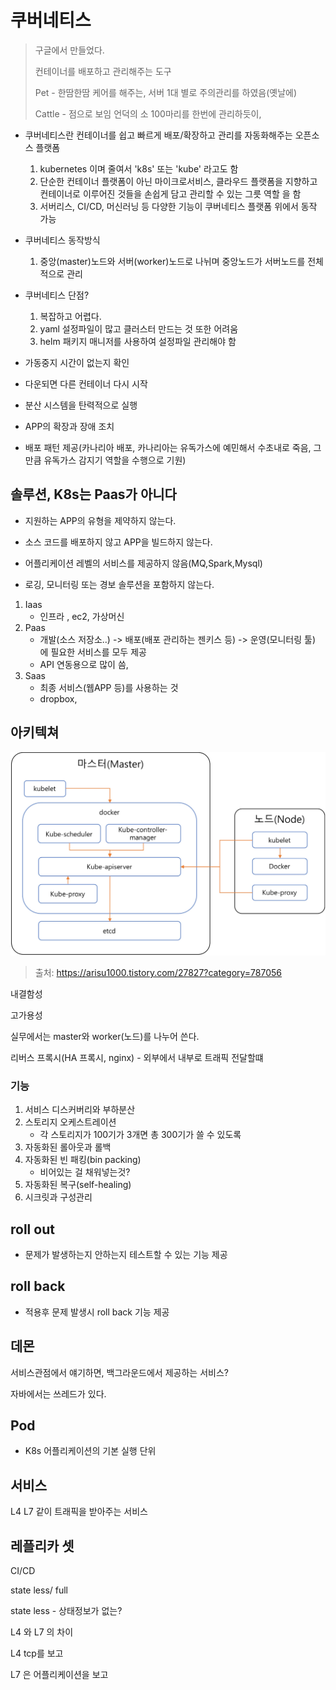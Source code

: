 # 쿠버네티스

> 구글에서 만들었다.
>
> 컨테이너를 배포하고 관리해주는 도구
>
> Pet - 한땀한땀 케어를 해주는, 서버 1대 별로 주의관리를 하였음(옛날에)
>
> Cattle - 점으로 보임 언덕의 소 100마리를 한번에 관리하듯이, 

- 쿠버네티스란 컨테이너를 쉽고 빠르게 배포/확장하고 관리를 자동화해주는 오픈소스 플랫폼
  1. kubernetes 이며 줄여서 'k8s' 또는 'kube' 라고도 함
  2. 단순한 컨테이너 플랫폼이 아닌 마이크로서비스, 클라우드 플랫폼을 지향하고 컨테이너로 이루어진 것들을 손쉽게 담고 관리할 수 있는 그릇 역할 을 함
  3. 서버리스, CI/CD, 머신러닝 등 다양한 기능이 쿠버네티스 플랫폼 위에서 동작 가능
- 쿠버네티스 동작방식
  1. 중앙(master)노드와 서버(worker)노드로 나뉘며 중앙노드가 서버노드를 전체적으로 관리
- 쿠버네티스 단점?
  1. 복잡하고 어렵다.
  2. yaml 설정파일이 많고 클러스터 만드는 것 또한 어려움
  3. helm 패키지 매니저를 사용하여 설정파일 관리해야 함



- 가동중지 시간이 없는지 확인
- 다운되면 다른 컨테이너 다시 시작
- 분산 시스템을 탄력적으로 실행
- APP의 확장과 장애 조치
- 배포 패턴 제공(카나리아 배포, 카나리아는 유독가스에 예민해서 수초내로 죽음, 그만큼 유독가스 감지기 역할을 수행으로 기원)



## 솔루션, K8s는 Paas가 아니다

- 지원하는 APP의 유형을 제약하지 않는다.

- 소스 코드를 배포하지 않고 APP을 빌드하지 않는다.

- 어플리케이션 레벨의 서비스를 제공하지 않음(MQ,Spark,Mysql)

- 로깅, 모니터링 또는 경보 솔루션을 포함하지 않는다.

  

1. Iaas
   - 인프라 , ec2, 가상머신
2. Paas
   - 개발(소스 저장소..) -> 배포(배포 관리하는 젠키스 등) -> 운영(모니터링 툴) 에 필요한 서비스를 모두 제공
   - API 연동용으로 많이 씀, 
3. Saas
   - 최종 서비스(웹APP 등)를 사용하는 것
   - dropbox, 



## 아키텍쳐

<img src="images/image-20200116112721229.png" alt="image-20200116112721229" style="zoom:50%;" />

> 출처: https://arisu1000.tistory.com/27827?category=787056

내결함성

고가용성



실무에서는 master와 worker(노드)를 나누어 쓴다.

리버스 프록시(HA 프록시, nginx) - 외부에서 내부로 트래픽 전달할떄 







### 기능

1. 서비스 디스커버리와 부하분산
2. 스토리지 오케스트레이션
   - 각 스토리지가 100기가 3개면 총 300기가 쓸 수 있도록
3. 자동화된 롤아웃과 롤백
4. 자동화된 빈 패킹(bin packing)
   - 비어있는 걸 채워넣는것?
5. 자동화된 복구(self-healing)
6. 시크릿과 구성관리







## roll out

- 문제가 발생하는지 안하는지 테스트할 수 있는 기능 제공



## roll back

- 적용후 문제 발생시 roll back 기능 제공



## 데몬

서비스관점에서 얘기하면, 백그라운드에서 제공하는 서비스?

자바에서는 쓰레드가 있다.







## Pod

- K8s 어플리케이션의 기본 실행 단위





## 서비스

L4 L7 같이 트래픽을 받아주는 서비스





## 레플리카 셋













CI/CD







state less/ full



state less - 상태정보가 없는?



L4 와 L7 의 차이



L4 tcp를 보고 



L7 은 어플리케이션을 보고 
